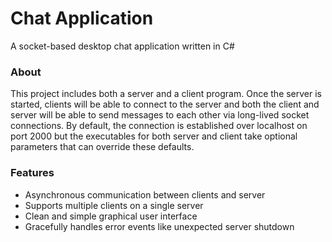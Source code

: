 # Chat Application
A socket-based desktop chat application written in C#

### About

This project includes both a server and a client program. Once the server is started, clients will be able to connect to the server and both the client and server will be able to send messages to each other via long-lived socket connections. By default, the connection is established over localhost on port 2000 but the executables for both server and client take optional parameters that can override these defaults.

### Features

- Asynchronous communication between clients and server
- Supports multiple clients on a single server
- Clean and simple graphical user interface
- Gracefully handles error events like unexpected server shutdown
